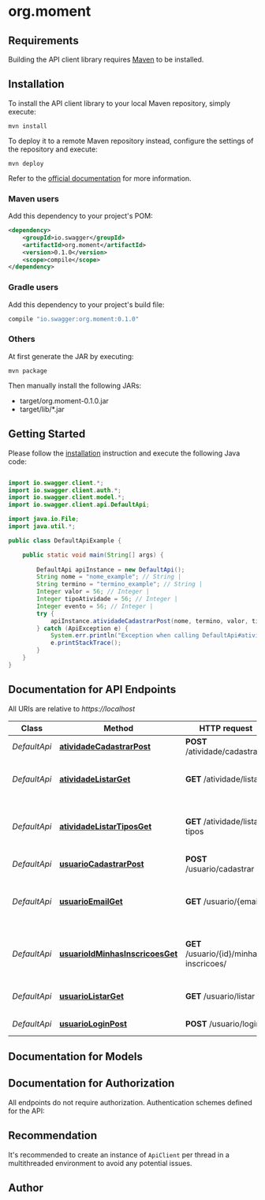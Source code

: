 # org.moment

## Requirements

Building the API client library requires [Maven](https://maven.apache.org/) to be installed.

## Installation

To install the API client library to your local Maven repository, simply execute:

```shell
mvn install
```

To deploy it to a remote Maven repository instead, configure the settings of the repository and execute:

```shell
mvn deploy
```

Refer to the [official documentation](https://maven.apache.org/plugins/maven-deploy-plugin/usage.html) for more information.

### Maven users

Add this dependency to your project's POM:

```xml
<dependency>
    <groupId>io.swagger</groupId>
    <artifactId>org.moment</artifactId>
    <version>0.1.0</version>
    <scope>compile</scope>
</dependency>
```

### Gradle users

Add this dependency to your project's build file:

```groovy
compile "io.swagger:org.moment:0.1.0"
```

### Others

At first generate the JAR by executing:

    mvn package

Then manually install the following JARs:

* target/org.moment-0.1.0.jar
* target/lib/*.jar

## Getting Started

Please follow the [installation](#installation) instruction and execute the following Java code:

```java

import io.swagger.client.*;
import io.swagger.client.auth.*;
import io.swagger.client.model.*;
import io.swagger.client.api.DefaultApi;

import java.io.File;
import java.util.*;

public class DefaultApiExample {

    public static void main(String[] args) {
        
        DefaultApi apiInstance = new DefaultApi();
        String nome = "nome_example"; // String | 
        String termino = "termino_example"; // String | 
        Integer valor = 56; // Integer | 
        Integer tipoAtividade = 56; // Integer | 
        Integer evento = 56; // Integer | 
        try {
            apiInstance.atividadeCadastrarPost(nome, termino, valor, tipoAtividade, evento);
        } catch (ApiException e) {
            System.err.println("Exception when calling DefaultApi#atividadeCadastrarPost");
            e.printStackTrace();
        }
    }
}

```

## Documentation for API Endpoints

All URIs are relative to *https://localhost*

Class | Method | HTTP request | Description
------------ | ------------- | ------------- | -------------
*DefaultApi* | [**atividadeCadastrarPost**](docs/DefaultApi.md#atividadeCadastrarPost) | **POST** /atividade/cadastrar | Cadastrar Atividade
*DefaultApi* | [**atividadeListarGet**](docs/DefaultApi.md#atividadeListarGet) | **GET** /atividade/listar | Retorna uma lista de atividades.
*DefaultApi* | [**atividadeListarTiposGet**](docs/DefaultApi.md#atividadeListarTiposGet) | **GET** /atividade/listar-tipos | Retorna uma lista dos tipos de atividades.
*DefaultApi* | [**usuarioCadastrarPost**](docs/DefaultApi.md#usuarioCadastrarPost) | **POST** /usuario/cadastrar | Cadastra Usuário
*DefaultApi* | [**usuarioEmailGet**](docs/DefaultApi.md#usuarioEmailGet) | **GET** /usuario/{email} | Retorna uma usuário baseado no email.
*DefaultApi* | [**usuarioIdMinhasInscricoesGet**](docs/DefaultApi.md#usuarioIdMinhasInscricoesGet) | **GET** /usuario/{id}/minhas-inscricoes/ | Retorna uma lista com as inscrições do usuario.
*DefaultApi* | [**usuarioListarGet**](docs/DefaultApi.md#usuarioListarGet) | **GET** /usuario/listar | Retorna uma lista de usuário.
*DefaultApi* | [**usuarioLoginPost**](docs/DefaultApi.md#usuarioLoginPost) | **POST** /usuario/login | Logar Usuário


## Documentation for Models



## Documentation for Authorization

All endpoints do not require authorization.
Authentication schemes defined for the API:

## Recommendation

It's recommended to create an instance of `ApiClient` per thread in a multithreaded environment to avoid any potential issues.

## Author



